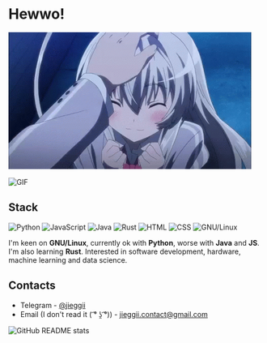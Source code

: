 # Hewwo!
![Cutie](https://github.com/jieggii/jieggii/blob/master/1.gif)

![GIF](https://i.imgur.com/hiI3qKs.gif)

## Stack
![Python](https://img.shields.io/badge/-Python-%233572a5) ![JavaScript](https://img.shields.io/badge/-JavaScript-f1e05a) ![Java](https://img.shields.io/badge/-Java-b07219) ![Rust](https://img.shields.io/badge/-Rust-dea584) ![HTML](https://img.shields.io/badge/-HTML-e34c26) ![CSS](https://img.shields.io/badge/-CSS-563d7c) ![GNU/Linux](https://img.shields.io/badge/-GNU%2FLinux-%231793D1)

I'm keen on **GNU/Linux**, currently ok with **Python**, worse with **Java** and **JS**. I'm also learning **Rust**.
Interested in software development, hardware, machine learning and data science.

## Contacts
* Telegram - [@jieggii](https://t.me/jieggii)
* Email (I don't read it ( ͡° ʖ̯ ͡°)) - [jieggii.contact@gmail.com](mailto:jieggii.contact@gmail.com)

![GitHub README stats](https://github-readme-stats.vercel.app/api?username=jieggii&show_icons=true)
